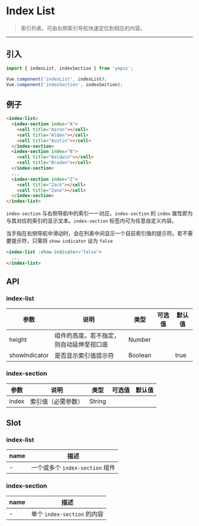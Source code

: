 # Index List

> 索引列表，可由右侧索引导航快速定位到相应的内容。

-------------

## 引入

```javascript
import { indexList, indexSection } from 'yepui';

Vue.component('indexList', indexList);
Vue.component('indexSection', indexSection);
```

## 例子

```html
<index-list>
  <index-section index="A">
    <cell title="Aaron"></cell>
    <cell title="Alden"></cell>
    <cell title="Austin"></cell>
  </index-section>
  <index-section index="B">
    <cell title="Baldwin"></cell>
    <cell title="Braden"></cell>
  </index-section>
  ...
  <index-section index="Z">
    <cell title="Zack"></cell>
    <cell title="Zane"></cell>
  </index-section>
</index-list>
```

`index-section` 与右侧导航中的索引一一对应，`index-section` 的 `index` 属性即为与其对应的索引的显示文本。`index-section` 标签内可为任意自定义内容。

当手指在右侧导航中滑动时，会在列表中间显示一个目前索引值的提示符。若不需要提示符，只需将 `show-indicator` 设为 `false`

```html
<index-list :show-indicator="false">
  ...
</index-list>
```

## API
### index-list
| 参数 | 说明 | 类型 | 可选值 | 默认值 |
|------|-------|---------|-------|--------|
| height | 组件的高度。若不指定，则自动延伸至视口底 | Number | | |
| showIndicator | 是否显示索引值提示符 | Boolean | | true |

### index-section
| 参数 | 说明 | 类型 | 可选值 | 默认值 |
|------|-------|---------|-------|--------|
| index | 索引值（必需参数） | String | | |

## Slot
### index-list
| name | 描述 |
|------|--------|
| - | 一个或多个 `index-section` 组件 |

### index-section
| name | 描述 |
|------|--------|
| - | 单个 `index-section` 的内容 |

